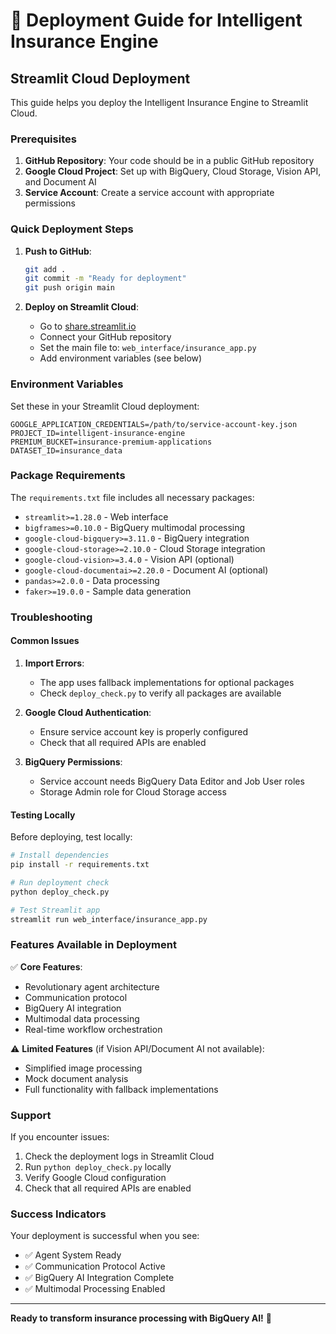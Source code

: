 # 🚀 Deployment Guide for Intelligent Insurance Engine

## Streamlit Cloud Deployment

This guide helps you deploy the Intelligent Insurance Engine to Streamlit Cloud.

### Prerequisites

1. **GitHub Repository**: Your code should be in a public GitHub repository
2. **Google Cloud Project**: Set up with BigQuery, Cloud Storage, Vision API, and Document AI
3. **Service Account**: Create a service account with appropriate permissions

### Quick Deployment Steps

1. **Push to GitHub**:
   ```bash
   git add .
   git commit -m "Ready for deployment"
   git push origin main
   ```

2. **Deploy on Streamlit Cloud**:
   - Go to [share.streamlit.io](https://share.streamlit.io)
   - Connect your GitHub repository
   - Set the main file to: `web_interface/insurance_app.py`
   - Add environment variables (see below)

### Environment Variables

Set these in your Streamlit Cloud deployment:

```
GOOGLE_APPLICATION_CREDENTIALS=/path/to/service-account-key.json
PROJECT_ID=intelligent-insurance-engine
PREMIUM_BUCKET=insurance-premium-applications
DATASET_ID=insurance_data
```

### Package Requirements

The `requirements.txt` file includes all necessary packages:

- `streamlit>=1.28.0` - Web interface
- `bigframes>=0.10.0` - BigQuery multimodal processing
- `google-cloud-bigquery>=3.11.0` - BigQuery integration
- `google-cloud-storage>=2.10.0` - Cloud Storage integration
- `google-cloud-vision>=3.4.0` - Vision API (optional)
- `google-cloud-documentai>=2.20.0` - Document AI (optional)
- `pandas>=2.0.0` - Data processing
- `faker>=19.0.0` - Sample data generation

### Troubleshooting

#### Common Issues

1. **Import Errors**: 
   - The app uses fallback implementations for optional packages
   - Check `deploy_check.py` to verify all packages are available

2. **Google Cloud Authentication**:
   - Ensure service account key is properly configured
   - Check that all required APIs are enabled

3. **BigQuery Permissions**:
   - Service account needs BigQuery Data Editor and Job User roles
   - Storage Admin role for Cloud Storage access

#### Testing Locally

Before deploying, test locally:

```bash
# Install dependencies
pip install -r requirements.txt

# Run deployment check
python deploy_check.py

# Test Streamlit app
streamlit run web_interface/insurance_app.py
```

### Features Available in Deployment

✅ **Core Features**:
- Revolutionary agent architecture
- Communication protocol
- BigQuery AI integration
- Multimodal data processing
- Real-time workflow orchestration

⚠️ **Limited Features** (if Vision API/Document AI not available):
- Simplified image processing
- Mock document analysis
- Full functionality with fallback implementations

### Support

If you encounter issues:

1. Check the deployment logs in Streamlit Cloud
2. Run `python deploy_check.py` locally
3. Verify Google Cloud configuration
4. Check that all required APIs are enabled

### Success Indicators

Your deployment is successful when you see:

- ✅ Agent System Ready
- ✅ Communication Protocol Active  
- ✅ BigQuery AI Integration Complete
- ✅ Multimodal Processing Enabled

---

**Ready to transform insurance processing with BigQuery AI!** 🚀
